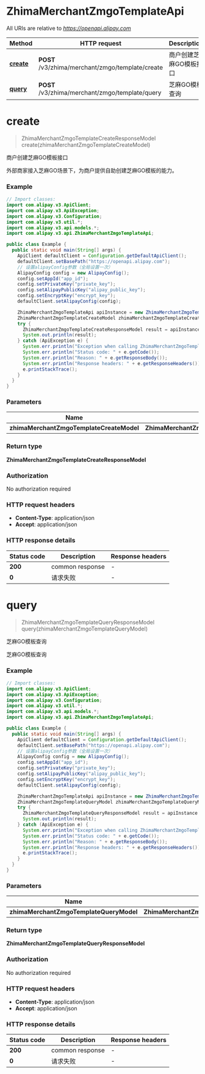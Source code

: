 # ZhimaMerchantZmgoTemplateApi

All URIs are relative to *https://openapi.alipay.com*

| Method | HTTP request | Description |
|------------- | ------------- | -------------|
| [**create**](ZhimaMerchantZmgoTemplateApi.md#create) | **POST** /v3/zhima/merchant/zmgo/template/create | 商户创建芝麻GO模板接口 |
| [**query**](ZhimaMerchantZmgoTemplateApi.md#query) | **POST** /v3/zhima/merchant/zmgo/template/query | 芝麻GO模板查询 |


<a name="create"></a>
# **create**
> ZhimaMerchantZmgoTemplateCreateResponseModel create(zhimaMerchantZmgoTemplateCreateModel)

商户创建芝麻GO模板接口

外部商家接入芝麻GO场景下，为商户提供自助创建芝麻GO模板的能力。 

### Example
```java
// Import classes:
import com.alipay.v3.ApiClient;
import com.alipay.v3.ApiException;
import com.alipay.v3.Configuration;
import com.alipay.v3.util.*;
import com.alipay.v3.api.models.*;
import com.alipay.v3.api.ZhimaMerchantZmgoTemplateApi;

public class Example {
  public static void main(String[] args) {
    ApiClient defaultClient = Configuration.getDefaultApiClient();
    defaultClient.setBasePath("https://openapi.alipay.com");
    // 设置alipayConfig参数（全局设置一次）
    AlipayConfig config = new AlipayConfig();
    config.setAppId("app_id");
    config.setPrivateKey("private_key");
    config.setAlipayPublicKey("alipay_public_key");
    config.setEncryptKey("encrypt_key");
    defaultClient.setAlipayConfig(config);

    ZhimaMerchantZmgoTemplateApi apiInstance = new ZhimaMerchantZmgoTemplateApi(defaultClient);
    ZhimaMerchantZmgoTemplateCreateModel zhimaMerchantZmgoTemplateCreateModel = new ZhimaMerchantZmgoTemplateCreateModel(); // ZhimaMerchantZmgoTemplateCreateModel | 
    try {
      ZhimaMerchantZmgoTemplateCreateResponseModel result = apiInstance.create(zhimaMerchantZmgoTemplateCreateModel);
      System.out.println(result);
    } catch (ApiException e) {
      System.err.println("Exception when calling ZhimaMerchantZmgoTemplateApi#create");
      System.err.println("Status code: " + e.getCode());
      System.err.println("Reason: " + e.getResponseBody());
      System.err.println("Response headers: " + e.getResponseHeaders());
      e.printStackTrace();
    }
  }
}
```

### Parameters

| Name | Type | Description  | Notes |
|------------- | ------------- | ------------- | -------------|
| **zhimaMerchantZmgoTemplateCreateModel** | **ZhimaMerchantZmgoTemplateCreateModel**|  | [optional] |

### Return type

**ZhimaMerchantZmgoTemplateCreateResponseModel**

### Authorization

No authorization required

### HTTP request headers

 - **Content-Type**: application/json
 - **Accept**: application/json

### HTTP response details
| Status code | Description | Response headers |
|-------------|-------------|------------------|
| **200** | common response |  -  |
| **0** | 请求失败 |  -  |

<a name="query"></a>
# **query**
> ZhimaMerchantZmgoTemplateQueryResponseModel query(zhimaMerchantZmgoTemplateQueryModel)

芝麻GO模板查询

芝麻GO模板查询

### Example
```java
// Import classes:
import com.alipay.v3.ApiClient;
import com.alipay.v3.ApiException;
import com.alipay.v3.Configuration;
import com.alipay.v3.util.*;
import com.alipay.v3.api.models.*;
import com.alipay.v3.api.ZhimaMerchantZmgoTemplateApi;

public class Example {
  public static void main(String[] args) {
    ApiClient defaultClient = Configuration.getDefaultApiClient();
    defaultClient.setBasePath("https://openapi.alipay.com");
    // 设置alipayConfig参数（全局设置一次）
    AlipayConfig config = new AlipayConfig();
    config.setAppId("app_id");
    config.setPrivateKey("private_key");
    config.setAlipayPublicKey("alipay_public_key");
    config.setEncryptKey("encrypt_key");
    defaultClient.setAlipayConfig(config);

    ZhimaMerchantZmgoTemplateApi apiInstance = new ZhimaMerchantZmgoTemplateApi(defaultClient);
    ZhimaMerchantZmgoTemplateQueryModel zhimaMerchantZmgoTemplateQueryModel = new ZhimaMerchantZmgoTemplateQueryModel(); // ZhimaMerchantZmgoTemplateQueryModel | 
    try {
      ZhimaMerchantZmgoTemplateQueryResponseModel result = apiInstance.query(zhimaMerchantZmgoTemplateQueryModel);
      System.out.println(result);
    } catch (ApiException e) {
      System.err.println("Exception when calling ZhimaMerchantZmgoTemplateApi#query");
      System.err.println("Status code: " + e.getCode());
      System.err.println("Reason: " + e.getResponseBody());
      System.err.println("Response headers: " + e.getResponseHeaders());
      e.printStackTrace();
    }
  }
}
```

### Parameters

| Name | Type | Description  | Notes |
|------------- | ------------- | ------------- | -------------|
| **zhimaMerchantZmgoTemplateQueryModel** | **ZhimaMerchantZmgoTemplateQueryModel**|  | [optional] |

### Return type

**ZhimaMerchantZmgoTemplateQueryResponseModel**

### Authorization

No authorization required

### HTTP request headers

 - **Content-Type**: application/json
 - **Accept**: application/json

### HTTP response details
| Status code | Description | Response headers |
|-------------|-------------|------------------|
| **200** | common response |  -  |
| **0** | 请求失败 |  -  |

